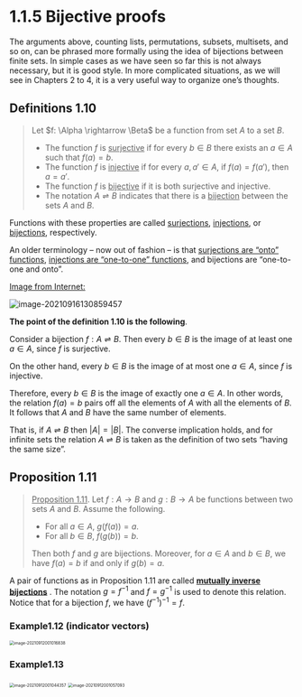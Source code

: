 # 1.1.5 Bijective proofs

The arguments above, counting lists, permutations, subsets, multisets, and so on, can be phrased more formally using the idea of bijections between finite sets. In simple cases as we have seen so far this is not always necessary, but it is good style. In more complicated situations, as we will see in Chapters 2 to 4, it is a very useful way to organize one’s thoughts.

## Definitions 1.10

>Let $f: \Alpha \rightarrow \Beta$ be a function from set $A$ to a set $B$.
>
>* The function $f$ is <u>surjective</u> if for every $b \in B$ there exists an $a \in A$ such that $f(a) = b$.
>* The function $f$ is <u>injective</u> if for every $a, a' \in A$, if $f(a) = f(a')$, then $a = a'$.
>* The function $f$ is <u>bijective</u> if it is both surjective and injective.
>* The notation $A \rightleftharpoons B$ indicates that there is a <u>bijection</u> between the sets $A$ and $B$.

Functions with these properties are called <u>surjections</u>, <u>injections</u>, or <u>bijections</u>, respectively.

An older terminology – now out of fashion – is that <u>surjections are “onto” functions</u>, <u>injections are “one-to-one” functions</u>, and bijections are “one-to-one and onto”.

<u>Image from Internet:</u>

![image-20210916130859457](D:\dev\AllNote\.mdnote\assets\image-20210916130859457.png)

**The point of the definition 1.10 is the following**.

Consider a bijection $f : A \rightleftharpoons B$. Then every $b \in B$ is the image of at least one $a \in A$, since $f$ is surjective. 

On the other hand, every $b \in B$ is the image of at most one $a \in A$, since $f$ is injective. 

Therefore, every $b \in B$ is the image of exactly one $a \in A$. In other words, the relation $f(a) = b$ pairs off all the elements of $A$ with all the elements of $B$. It follows that $A$ and $B$ have the same number of elements. 

That is, if $A \rightleftharpoons  B$ then $|A| = |B|$. The converse implication holds, and for infinite sets the relation $A \rightleftharpoons  B$ is taken as the definition of two sets “having the same size”.

## Proposition 1.11

> <u>Proposition 1.11</u>. Let $f: A \rightarrow B$ and $g: B \rightarrow A$ be functions between two sets $A$ and $B$. Assume the following.
>
> * For all $a \in A$, $g(f(a)) =a$.
> * For all $b \in B$, $f(g(b)) = b$.
>
> Then both $f$ and $g$ are bijections. Moreover, for $a \in A$ and $b \in B$, we have $f(a) = b$ if and only if $g(b) = a$.

A pair of functions as in Proposition 1.11 are called **<u>mutually inverse bijections</u>** . The notation $g = f^{-1}$ and $f = g^{-1}$ is used to denote this relation. Notice that for a bijection $f$, we have $(f^{-1})^{-1} = f$.

### Example1.12 (indicator vectors)

<img src="C:\Users\chrisli\AppData\Roaming\Typora\typora-user-images\image-20210912001016838.png" alt="image-20210912001016838" style="zoom:50%;" />

### Example1.13

<img src="C:\Users\chrisli\AppData\Roaming\Typora\typora-user-images\image-20210912001044357.png" alt="image-20210912001044357" style="zoom:50%;" />

<img src="C:\Users\chrisli\AppData\Roaming\Typora\typora-user-images\image-20210912001057093.png" alt="image-20210912001057093" style="zoom:50%;" />